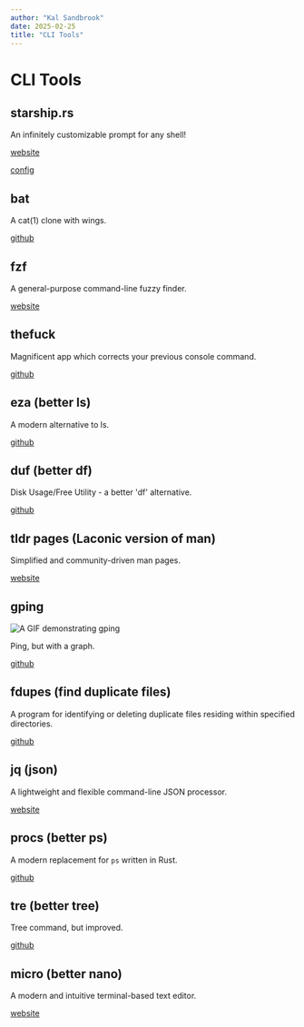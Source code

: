 ```yaml
---
author: "Kal Sandbrook"
date: 2025-02-25
title: "CLI Tools"
---
```

# CLI Tools

## starship.rs
An infinitely customizable prompt for any shell!

[website](https://starship.rs/)

[config](https://linux.catsatnight.com/starship.toml)

## bat

A cat(1) clone with wings.

[github](https://github.com/sharkdp/bat)

## fzf

A general-purpose command-line fuzzy finder.

[website](https://junegunn.github.io/fzf/)

## thefuck

Magnificent app which corrects your previous console command.

[github](https://github.com/nvbn/thefuck)

## eza (better ls)

A modern alternative to ls.

[github](https://github.com/eza-community/eza)

## duf (better df)

Disk Usage/Free Utility - a better 'df' alternative.

[github](https://github.com/muesli/duf)

## tldr pages (Laconic version of man)

Simplified and community-driven man pages.

[website](https://tldr.sh/)

## gping

![A GIF demonstrating gping]("https://linux.catsatnight.com/gping-example.gif")

Ping, but with a graph.

[github](https://github.com/orf/gping)

## fdupes (find duplicate files)

A program for identifying or deleting duplicate files residing within specified directories. 

[github](https://github.com/adrianlopezroche/fdupes)

## jq (json)

A lightweight and flexible command-line JSON processor.

[website](https://jqlang.org/)

## procs (better ps)

A modern replacement for `ps` written in Rust.

[github](https://github.com/dalance/procs)

## tre (better tree)

Tree command, but improved.

[github](https://github.com/dduan/tre)

## micro (better nano)

A modern and intuitive terminal-based text editor.

[website](https://micro-editor.github.io/)
